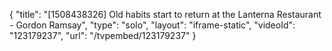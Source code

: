 {
    "title": "[1508438326] Old habits start to return at the Lanterna Restaurant - Gordon Ramsay",
    "type": "solo",
    "layout": "iframe-static",
    "videoId": "123179237",
    "url": "\/tvpembed\/123179237"
}